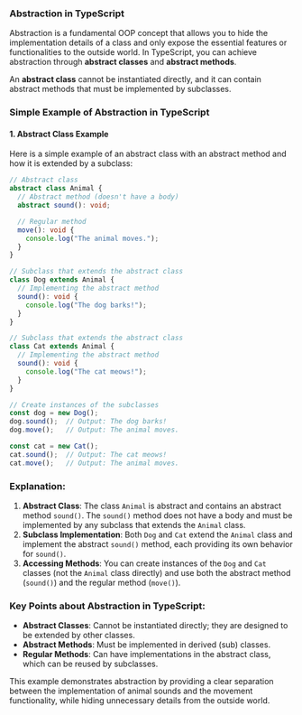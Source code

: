### **Abstraction in TypeScript**

Abstraction is a fundamental OOP concept that allows you to hide the implementation details of a class and only expose the essential features or functionalities to the outside world. In TypeScript, you can achieve abstraction through **abstract classes** and **abstract methods**.

An **abstract class** cannot be instantiated directly, and it can contain abstract methods that must be implemented by subclasses.

### **Simple Example of Abstraction in TypeScript**

#### **1. Abstract Class Example**

Here is a simple example of an abstract class with an abstract method and how it is extended by a subclass:

```typescript
// Abstract class
abstract class Animal {
  // Abstract method (doesn't have a body)
  abstract sound(): void;

  // Regular method
  move(): void {
    console.log("The animal moves.");
  }
}

// Subclass that extends the abstract class
class Dog extends Animal {
  // Implementing the abstract method
  sound(): void {
    console.log("The dog barks!");
  }
}

// Subclass that extends the abstract class
class Cat extends Animal {
  // Implementing the abstract method
  sound(): void {
    console.log("The cat meows!");
  }
}

// Create instances of the subclasses
const dog = new Dog();
dog.sound();  // Output: The dog barks!
dog.move();   // Output: The animal moves.

const cat = new Cat();
cat.sound();  // Output: The cat meows!
cat.move();   // Output: The animal moves.
```

### **Explanation:**

1. **Abstract Class**: The class `Animal` is abstract and contains an abstract method `sound()`. The `sound()` method does not have a body and must be implemented by any subclass that extends the `Animal` class.
2. **Subclass Implementation**: Both `Dog` and `Cat` extend the `Animal` class and implement the abstract `sound()` method, each providing its own behavior for `sound()`.
3. **Accessing Methods**: You can create instances of the `Dog` and `Cat` classes (not the `Animal` class directly) and use both the abstract method (`sound()`) and the regular method (`move()`).

### **Key Points about Abstraction in TypeScript:**
- **Abstract Classes**: Cannot be instantiated directly; they are designed to be extended by other classes.
- **Abstract Methods**: Must be implemented in derived (sub) classes.
- **Regular Methods**: Can have implementations in the abstract class, which can be reused by subclasses.

This example demonstrates abstraction by providing a clear separation between the implementation of animal sounds and the movement functionality, while hiding unnecessary details from the outside world.